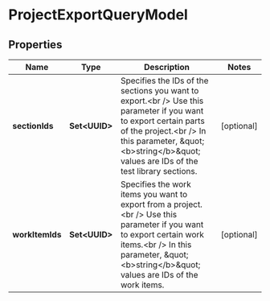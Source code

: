 

# ProjectExportQueryModel


## Properties

| Name | Type | Description | Notes |
|------------ | ------------- | ------------- | -------------|
|**sectionIds** | **Set&lt;UUID&gt;** | Specifies the IDs of the sections you want to export.&lt;br /&gt;  Use this parameter if you want to export certain parts of the project.&lt;br /&gt;  In this parameter, \&quot;&lt;b&gt;string&lt;/b&gt;\&quot; values are IDs of the test library sections. |  [optional] |
|**workItemIds** | **Set&lt;UUID&gt;** | Specifies the work items you want to export from a project.&lt;br /&gt;  Use this parameter if you want to export certain work items.&lt;br /&gt;  In this parameter, \&quot;&lt;b&gt;string&lt;/b&gt;\&quot; values are IDs of the work items. |  [optional] |



